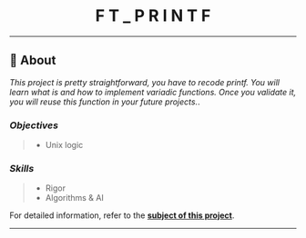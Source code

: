 <h1 align="center">
F T _ P R I N T F
</h1>

___

## :memo: **About**

_This project is pretty straightforward, you have to recode printf. You will learn what is and how to implement variadic functions. Once you validate it, you will reuse this function in your future projects._.

### *Objectives*  
> + Unix logic

### *Skills*
> + Rigor
> + Algorithms & AI

For detailed information, refer to the [**subject of this project**](https://github.com/CherdantsevIlya/ft_printf/blob/master/en.subject.pdf).

___
